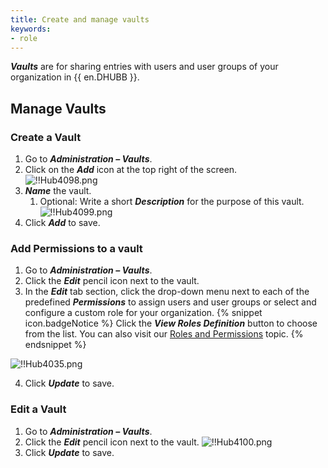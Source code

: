 ```yaml
---
title: Create and manage vaults
keywords:
- role
---
```

***Vaults*** are for sharing entries with users and user groups of your organization in {{ en.DHUBB }}.  

## Manage Vaults

### Create a Vault 

1. Go to ***Administration – Vaults***. 
1. Click on the ***Add*** icon at the top right of the screen.  
![!!Hub4098.png](https://webdevolutions.azureedge.net/docs/en/hub/Hub4098.png) 
1. ***Name*** the vault. 
    1. Optional: Write a short ***Description*** for the purpose of this vault.  
    ![!!Hub4099.png](https://webdevolutions.azureedge.net/docs/en/hub/Hub4099.png) 
1. Click ***Add*** to save. 

### Add Permissions to a vault 

1. Go to ***Administration – Vaults***. 
1. Click the ***Edit*** pencil icon next to the vault. 
1. In the ***Edit*** tab section, click the drop-down menu next to each of the predefined ***Permissions*** to assign users and user groups or select and configure a custom role for your organization. 
{% snippet icon.badgeNotice %} 
Click the ***View Roles Definition*** button to choose from the list. You can also visit our [Roles and Permissions](/hub/web-interface/hub-overview/administration/configuration-security/system-permissions/roles-permissions/) topic. 
{% endsnippet %}
 
![!!Hub4035.png](https://webdevolutions.azureedge.net/docs/en/hub/Hub4035.png) 

4. Click ***Update*** to save. 

### Edit a Vault 

1. Go to ***Administration – Vaults***. 
1. Click the ***Edit*** pencil icon next to the vault. 
![!!Hub4100.png](https://webdevolutions.azureedge.net/docs/en/hub/Hub4100.png) 
1. Click ***Update*** to save. 

